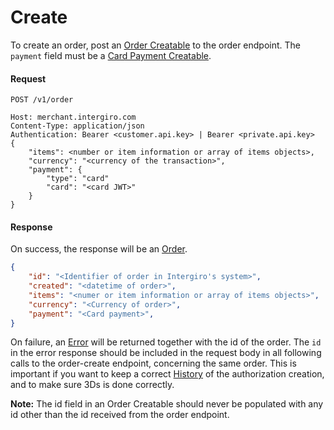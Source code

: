 # Create

To create an order, post an [Order Creatable](./reference.html#order) to the order endpoint. The `payment` field must be a [Card Payment Creatable](./reference.html#card-payment). 

#### Request
``` {1} JSON
POST /v1/order

Host: merchant.intergiro.com
Content-Type: application/json
Authentication: Bearer <customer.api.key> | Bearer <private.api.key>
{
	"items": <number or item information or array of items objects>,
	"currency": "<currency of the transaction>",
	"payment": {
		"type": "card"
        "card": "<card JWT>"
	}
}
```

#### Response
On success, the response will be an [Order](./reference.html#order-2).
```json
{
    "id": "<Identifier of order in Intergiro's system>",
    "created": "<datetime of order>",
    "items": "<numer or item information or array of items objects>",
    "currency": "<Currency of order>",
    "payment": "<Card payment>",
}
```
On failure, an [Error](../common/error.html) will be returned together with the id of the order. The `id` in the error response should be included in the request body in all following calls to the order-create endpoint, concerning the same order. This is important if you want to keep a correct [History](../authorization/reference.html#history) of the authorization creation, and to make sure 3Ds is done correctly.


<b>Note:</b> The id field in an Order Creatable should never be populated with any id other than the id received from the order endpoint.

<!-- If, for example, a verification required error is returned, all following calls to the order-create endpoint in the 3DS cycle should include the id in the request body. -->

<!-- ```json
{
    "status": 400,
    "type": "malformed content",
    "content": {
        "property": "card",
        "type": "Card.Creatable | Card.Token",
        "description": "verification required",
        "details": {
            "visible": false,
            "method": "POST",
            "url": "https://acs.sandbox.3dsecure.io/3dsmethod",
            "data": {
                "type": "method",
                "threeDSServerTransID": "8ca068b6-4b45-49eb-9807-1c21aa661bde",
                "messageVersion": "2.2.0"
            }
        }
    },
    "error": "verification required",
    "id": "SpyMA1U1g4iPwf8l"
}
``` -->
